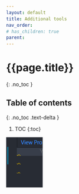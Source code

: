 ```yaml
---
layout: default
title: Additional tools
nav_order: 
# has_children: true
parent: 
---
```


<!-- markdownlint-disable MD022 MD025-->
# {{page.title}}
{: .no_toc }

## Table of contents
{: .no_toc .text-delta }

1. TOC
{:toc}
<!-- markdownlint-enable MD022 MD025-->

![:)](https://raw.githubusercontent.com/FTU2-Student-Association/official-materials/gh-pages/assets/images/additional/Fri-17-Dec-2021-16-16-58.png)
